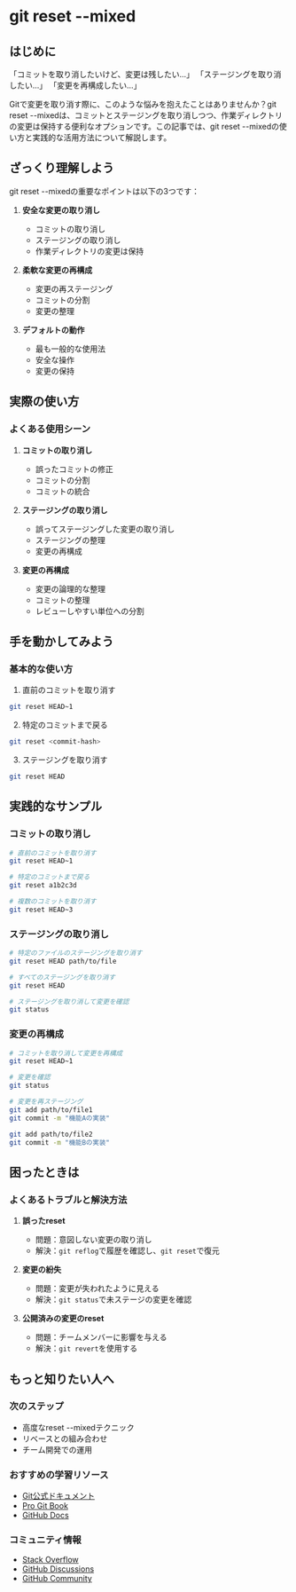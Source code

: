 # git reset --mixed

## はじめに

「コミットを取り消したいけど、変更は残したい...」
「ステージングを取り消したい...」
「変更を再構成したい...」

Gitで変更を取り消す際に、このような悩みを抱えたことはありませんか？git reset --mixedは、コミットとステージングを取り消しつつ、作業ディレクトリの変更は保持する便利なオプションです。この記事では、git reset --mixedの使い方と実践的な活用方法について解説します。

## ざっくり理解しよう

git reset --mixedの重要なポイントは以下の3つです：

1. **安全な変更の取り消し**
   - コミットの取り消し
   - ステージングの取り消し
   - 作業ディレクトリの変更は保持

2. **柔軟な変更の再構成**
   - 変更の再ステージング
   - コミットの分割
   - 変更の整理

3. **デフォルトの動作**
   - 最も一般的な使用法
   - 安全な操作
   - 変更の保持

## 実際の使い方

### よくある使用シーン

1. **コミットの取り消し**
   - 誤ったコミットの修正
   - コミットの分割
   - コミットの統合

2. **ステージングの取り消し**
   - 誤ってステージングした変更の取り消し
   - ステージングの整理
   - 変更の再構成

3. **変更の再構成**
   - 変更の論理的な整理
   - コミットの整理
   - レビューしやすい単位への分割

## 手を動かしてみよう

### 基本的な使い方

1. 直前のコミットを取り消す
```bash
git reset HEAD~1
```

2. 特定のコミットまで戻る
```bash
git reset <commit-hash>
```

3. ステージングを取り消す
```bash
git reset HEAD
```

## 実践的なサンプル

### コミットの取り消し

```bash
# 直前のコミットを取り消す
git reset HEAD~1

# 特定のコミットまで戻る
git reset a1b2c3d

# 複数のコミットを取り消す
git reset HEAD~3
```

### ステージングの取り消し

```bash
# 特定のファイルのステージングを取り消す
git reset HEAD path/to/file

# すべてのステージングを取り消す
git reset HEAD

# ステージングを取り消して変更を確認
git status
```

### 変更の再構成

```bash
# コミットを取り消して変更を再構成
git reset HEAD~1

# 変更を確認
git status

# 変更を再ステージング
git add path/to/file1
git commit -m "機能Aの実装"

git add path/to/file2
git commit -m "機能Bの実装"
```

## 困ったときは

### よくあるトラブルと解決方法

1. **誤ったreset**
   - 問題：意図しない変更の取り消し
   - 解決：`git reflog`で履歴を確認し、`git reset`で復元

2. **変更の紛失**
   - 問題：変更が失われたように見える
   - 解決：`git status`で未ステージの変更を確認

3. **公開済みの変更のreset**
   - 問題：チームメンバーに影響を与える
   - 解決：`git revert`を使用する

## もっと知りたい人へ

### 次のステップ

- 高度なreset --mixedテクニック
- リベースとの組み合わせ
- チーム開発での運用

### おすすめの学習リソース

- [Git公式ドキュメント](https://git-scm.com/docs/git-reset)
- [Pro Git Book](https://git-scm.com/book/ja/v2)
- [GitHub Docs](https://docs.github.com/ja)

### コミュニティ情報

- [Stack Overflow](https://stackoverflow.com/questions/tagged/git)
- [GitHub Discussions](https://github.com/git/git/discussions)
- [GitHub Community](https://github.community/)
